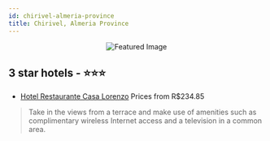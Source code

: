 ```yaml
---
id: chirivel-almeria-province
title: Chirivel, Almeria Province
---
```


<center><img src="https://i.travelapi.com/hotels/16000000/15470000/15462500/15462487/8170d747_z.jpg" alt="Featured Image" /></center>


##  3 star hotels - ⭐️⭐️⭐️

-    [Hotel Restaurante Casa Lorenzo](https://us.hurb.com/hotels/chirivel/hotel-restaurante-casa-lorenzo-JNP-JP544664?cmp=18055) Prices from R$234.85
   > Take in the views from a terrace and make use of amenities such as complimentary wireless Internet access and a television in a common area.
